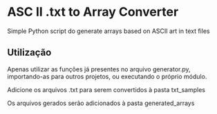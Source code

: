 # ASC II .txt to Array Converter

Simple Python script do generate arrays based on ASCII art in text files

## Utilização

Apenas utilizar as funções já presentes no arquivo generator.py, importando-as para outros projetos, ou executando o próprio módulo.

Adicione os arquivos .txt para serem convertidos à pasta txt_samples

Os arquivos gerados serão adicionados à pasta generated_arrays
